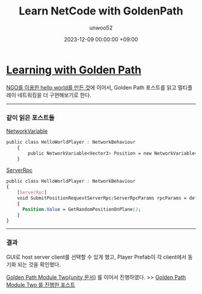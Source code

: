 ﻿---
title: Learn NetCode with GoldenPath
author: unwoo52
date: 2023-12-09 00:00:00 +09:00
categories: [UnityMultiplayer, Multiplayer, NetCode]
tags: [UnityMultiplayer, Multiplayer, NetCode]
---

# [Learning with Golden Path](https://docs-multiplayer.unity3d.com/netcode/current/tutorials/goldenpath_series/gp_intro/)

[NGO를 이용한 hello world를 만든 것](https://unwoo52.github.io/posts/NetCode-Hello-World/)에 이어서, Golden Path 포스트를 읽고 멀티플레이 네트워킹을 더 구현해보기로 한다.

---

### 같이 읽은 포스트들

[NetworkVariable](https://docs-multiplayer.unity3d.com/netcode/current/basics/networkvariable/)

```css
public class HelloWorldPlayer : NetworkBehaviour
    {
        public NetworkVariable<Vector3> Position = new NetworkVariable<Vector3>();
    }
```

[ServerRpc](https://docs-multiplayer.unity3d.com/netcode/current/advanced-topics/message-system/serverrpc/)

```css
public class HelloWorldPlayer : NetworkBehaviour
{
    [ServerRpc]
    void SubmitPositionRequestServerRpc(ServerRpcParams rpcParams = default)
    {
      Position.Value = GetRandomPositionOnPlane();
    }
}
```

---

### 결과

GUI로 host server client를 선택할 수 있게 했고, Player Prefab이 각 client에서 동기화 되는 것을 확인했다.

[Golden Path Module Two(unity 문서)](https://docs-multiplayer.unity3d.com/netcode/current/tutorials/goldenpath_series/goldenpath_two/#introducing-a-server-controlled-network-variable) 를 이어서 진행하였다. >> [Golden Path Module Two
를 진행한 포스트]()

